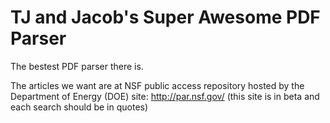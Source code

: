 # TJ and Jacob's Super Awesome PDF Parser
The bestest PDF parser there is. 

The articles we want are at NSF public access repository hosted by the Department of Energy (DOE)
site: http://par.nsf.gov/
(this site is in beta and each search should be in quotes)